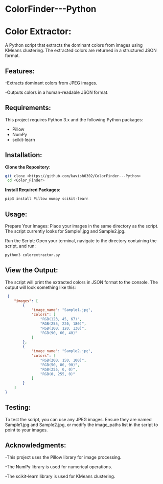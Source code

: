 # ColorFinder---Python

# Color Extractor:
A Python script that extracts the dominant colors from images using KMeans clustering. The extracted colors are returned in a structured JSON format.

## Features:
-Extracts dominant colors from JPEG images.

-Outputs colors in a human-readable JSON format.

## Requirements:
This project requires Python 3.x and the following Python packages:
- Pillow
- NumPy
- scikit-learn

## Installation:
 **Clone the Repository**:
  ```bash
  git clone <https://github.com/kavish0302/ColorFinder---Python>
   cd <Color_Finder>
 ```

 **Install Required Packages**:
  ```bash
  pip3 install Pillow numpy scikit-learn
  ```

## Usage:
Prepare Your Images:
Place your images in the same directory as the script. The script currently looks for Sample1.jpg and Sample2.jpg.

Run the Script:
Open your terminal, navigate to the directory containing the script, and run:
```bash
python3 colorextractor.py
 ```

## View the Output:
The script will print the extracted colors in JSON format to the console. The output will look something like this:

```json
 {
    "images": [
        {
            "image_name": "Sample1.jpg",
            "colors": [
                "RGB(123, 45, 67)",
                "RGB(255, 220, 180)",
                "RGB(100, 120, 130)",
                "RGB(90, 60, 40)"
            ]
        },
        {
            "image_name": "Sample2.jpg",
            "colors": [
                "RGB(200, 150, 100)",
                "RGB(50, 80, 90)",
                "RGB(255, 0, 0)",
                "RGB(0, 255, 0)"
            ]
        }
    ]
}
  ```

## Testing:
To test the script, you can use any JPEG images. Ensure they are named Sample1.jpg and Sample2.jpg, or modify the image_paths list in the script to point to your images.

## Acknowledgments:
-This project uses the Pillow library for image processing.

-The NumPy library is used for numerical operations.

-The scikit-learn library is used for KMeans clustering.



